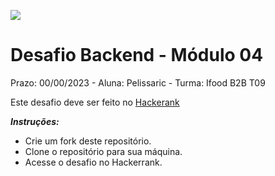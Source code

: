 ![](https://i.imgur.com/xG74tOh.png)

# Desafio Backend - Módulo 04
Prazo: 00/00/2023 - Aluna: Pelissaric - Turma: Ifood B2B T09


Este desafio deve ser feito no [Hackerank](https://www.hackerrank.com/desafio-de-logica-modulo-1-b2b-t09-dbe-ifood)

***Instruções:***
-   Crie um fork deste repositório.
-   Clone o repositório para sua máquina.
-   Acesse o desafio no Hackerrank.
